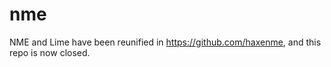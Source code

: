 nme
===

NME and Lime have been reunified in https://github.com/haxenme, and this repo is now closed.


